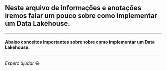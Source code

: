 ## Neste arquivo de informações e anotações iremos falar um pouco sobre como implementar um Data Lakehouse.

---

#### Abaixo conceitos importantes sobre sobre como implementar um Data Lakehouse.



---

_Espero ajudar_ :smiley:
